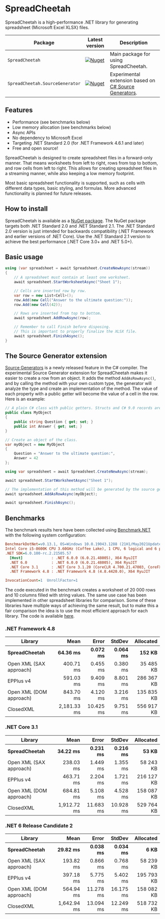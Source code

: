 # SpreadCheetah

SpreadCheetah is a high-performance .NET library for generating spreadsheet (Microsoft Excel XLSX) files.

| Package | Latest version | Description |
| ------- | -------------- | ----------- |
| `SpreadCheetah` | [![Nuget](https://img.shields.io/nuget/v/SpreadCheetah)](https://www.nuget.org/packages/SpreadCheetah) | Main package for using SpreadCheetah.
| `SpreadCheetah.SourceGenerator` | [![Nuget](https://img.shields.io/nuget/v/SpreadCheetah.SourceGenerator)](https://www.nuget.org/packages/SpreadCheetah.SourceGenerator) | Experimental extension based on [C# Source Generators](https://devblogs.microsoft.com/dotnet/introducing-c-source-generators).


## Features
- Performance (see benchmarks below)
- Low memory allocation (see benchmarks below)
- Async APIs
- No dependency to Microsoft Excel
- Targeting .NET Standard 2.0 (for .NET Framework 4.6.1 and later)
- Free and open source!

SpreadCheetah is designed to create spreadsheet files in a forward-only manner.
That means worksheets from left to right, rows from top to bottom, and row cells from left to right.
This allows for creating spreadsheet files in a streaming manner, while also keeping a low memory footprint.

Most basic spreadsheet functionality is supported, such as cells with different data types, basic styling, and formulas. More advanced functionality is planned for future releases.

## How to install
SpreadCheetah is available as a [NuGet package](https://www.nuget.org/packages/SpreadCheetah). The NuGet package targets both .NET Standard 2.0 and .NET Standard 2.1.
The .NET Standard 2.0 version is just intended for backwards compatibility (.NET Framework and earlier versions of .NET Core). Use the .NET Standard 2.1 version to achieve the best performance (.NET Core 3.0+ and .NET 5.0+).


## Basic usage
```cs
using (var spreadsheet = await Spreadsheet.CreateNewAsync(stream))
{
    // A spreadsheet must contain at least one worksheet.
    await spreadsheet.StartWorksheetAsync("Sheet 1");

    // Cells are inserted row by row.
    var row = new List<Cell>();
    row.Add(new Cell("Answer to the ultimate question:"));
    row.Add(new Cell(42));

    // Rows are inserted from top to bottom.
    await spreadsheet.AddRowAsync(row);

    // Remember to call Finish before disposing.
    // This is important to properly finalize the XLSX file.
    await spreadsheet.FinishAsync();
}
```

## The Source Generator extension
[Source Generators](https://devblogs.microsoft.com/dotnet/introducing-c-source-generators) is a newly released feature in the C# compiler. The experimental Source Generator extension for SpreadCheetah makes it easier to create a row from an object. It adds the method `AddAsRowAsync()`, and by calling the method with your own custom type, the generator will analyze the type and create an implementation of the method. The value of each property with a public getter will become the value of a cell in the row. Here is an example:
```cs
// A plain C# class with public getters. Structs and C# 9.0 records are also supported.
public class MyObject
{
    public string Question { get; set; }
    public int Answer { get; set; }
}
```

```cs
// Create an object of the class.
var myObject = new MyObject
{
    Question = "Answer to the ultimate question:",
    Answer = 42
};

using var spreadsheet = await Spreadsheet.CreateNewAsync(stream);

await spreadsheet.StartWorksheetAsync("Sheet 1");

// The implementation of this method will be generated by the source generator.
await spreadsheet.AddAsRowAsync(myObject);

await spreadsheet.FinishAsync();
```

## Benchmarks
The benchmark results here have been collected using [Benchmark.NET](https://github.com/dotnet/benchmarkdotnet) with the following system configuration:

``` ini
BenchmarkDotNet=v0.13.1, OS=Windows 10.0.19043.1288 (21H1/May2021Update)
Intel Core i5-8600K CPU 3.60GHz (Coffee Lake), 1 CPU, 6 logical and 6 physical cores
.NET SDK=6.0.100-rc.2.21505.57
  [Host]             : .NET 6.0.0 (6.0.21.48005), X64 RyuJIT
  .NET 6.0           : .NET 6.0.0 (6.0.21.48005), X64 RyuJIT
  .NET Core 3.1      : .NET Core 3.1.20 (CoreCLR 4.700.21.47003, CoreFX 4.700.21.47101), X64 RyuJIT
  .NET Framework 4.8 : .NET Framework 4.8 (4.8.4420.0), X64 RyuJIT

InvocationCount=1  UnrollFactor=1
```

The code executed in the benchmark creates a worksheet of 20 000 rows and 10 columns filled with string values. The same use case has been implemented in other spreadsheet libraries for comparison.
Some of these libraries have multiple ways of achieving the same result, but to make this a fair comparison the idea is to use the most efficient approach for each library. The code is available [here](https://github.com/sveinungf/spreadcheetah/blob/main/SpreadCheetah.Benchmark/Benchmarks/StringCells.cs).


### .NET Framework 4.8

|                    Library |         Mean |        Error |       StdDev |  Allocated |
|----------------------------|-------------:|-------------:|-------------:|-----------:|
|          **SpreadCheetah** | **64.36 ms** | **0.072 ms** | **0.064 ms** | **152 KB** |
|    Open XML (SAX approach) |    400.71 ms |     0.455 ms |     0.380 ms |  35 485 KB |
|                  EPPlus v4 |    591.03 ms |     9.409 ms |     8.801 ms | 286 367 KB |
|    Open XML (DOM approach) |    843.70 ms |     4.120 ms |     3.216 ms | 135 835 KB |
|                  ClosedXML |  2,181.33 ms |    10.425 ms |     9.751 ms | 556 917 KB |


### .NET Core 3.1

|                    Library |         Mean |        Error |       StdDev |  Allocated |
|----------------------------|-------------:|-------------:|-------------:|-----------:|
|          **SpreadCheetah** | **34.22 ms** | **0.231 ms** | **0.216 ms** |  **53 KB** |
|    Open XML (SAX approach) |    238.03 ms |     1.449 ms |     1.355 ms |  58 243 KB |
|                  EPPlus v4 |    463.71 ms |     2.204 ms |     1.721 ms | 216 127 KB |
|    Open XML (DOM approach) |    684.81 ms |     5.108 ms |     4.528 ms | 158 087 KB |
|                  ClosedXML |  1,912.72 ms |    11.683 ms |    10.928 ms | 529 764 KB |


### .NET 6 Release Candidate 2

|                    Library |         Mean |        Error |       StdDev |  Allocated |
|----------------------------|-------------:|-------------:|-------------:|-----------:|
|          **SpreadCheetah** | **29.82 ms** | **0.038 ms** | **0.034 ms** |   **6 KB** |
|    Open XML (SAX approach) |    193.82 ms |     0.866 ms |     0.768 ms |  58 239 KB |
|                  EPPlus v4 |    397.18 ms |     5.775 ms |     5.402 ms | 195 793 KB |
|    Open XML (DOM approach) |    564.94 ms |    11.278 ms |    16.175 ms | 158 082 KB |
|                  ClosedXML |  1,642.94 ms |    13.094 ms |    12.249 ms | 518 732 KB |
